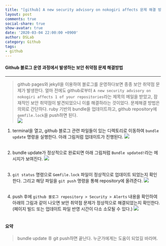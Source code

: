 ```yaml
---
title: "[github] A new security advisory on nokogiri affects 문제 해결 방법"
layout: post
comments: true
social-share: true
show-avatar: true
date: '2020-03-04 22:00:00 +0900'
author: DSLab
category: Github
tags:
- github
---
```


#### Github 블로그 운영 과정에서 발생하는 보안 취약점 문제 해결방법
---

> github pages와 jekyll을 이용하여 블로그를 운영하다보면 종종 보안 취약점 문제가 발생한다. 얼마 전에도 github로부터 `A new security advisory on nokogiri affects 1 of your repositories`라는 제목의 메일을 받았고, 잠재적인 보안 취약점이 발견되었으니 이를 해결하라는 것이었다. 문제해결 방법은 의외로 간단하다. ruby 기반의 bundle을 업데이트하고, github repository에 `gemfile.lock`을 push하면 된다.<br>
![]({{site.url}}/assets/post_img/github/sec_vulnerability/1.png)

1. terminal을 열고, github 블로그 관련 파일들이 있는 디렉토리로 이동하여 `bundle update` 명령을 실행한다. 아래 그림처럼 업데이트가 진행된다.
![]({{site.url}}/assets/post_img/github/sec_vulnerability/2.png)<br><br>

2. bundle update가 정상적으로 완료되면 아래 그림처럼 `Bundle updated!`라는 메시지가 보여진다.
![]({{site.url}}/assets/post_img/github/sec_vulnerability/3.png)<br><br>

3. `git status` 명령으로 `Gemfile.lock` 파일이 정상적으로 업데이트 되었는지 확인한다. 그리고 해당 파일을 `git push` 명령을 통해 repository에 올려준다.
![]({{site.url}}/assets/post_img/github/sec_vulnerability/4.png)<br><br>

4. push 후에 `github 블로그 repository > Security > Alerts` 내용을 확인하여 아래의 그림과 같이 나오면 보안 취약점 문제가 정상적으로 해결되었는지 확인한다. (페이지 빌드 또는 업데이트 파일 반영 시간이 다소 소모될 수 있다.)
![]({{site.url}}/assets/post_img/github/sec_vulnerability/5.png)<br><br>

#### 요약 
> bundle update 후 git push하면 끝난다. 누군가에게는 도움이 되었길 바라며.